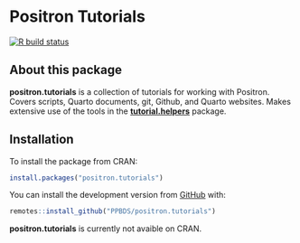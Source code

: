 
<!-- README.md is generated from README.Rmd. Edit ONLY this file if you need to make a change in README.md. But, after you edit it, you run `rmarkdown::render("README.Rmd")` in order to create the new README.md, which is the thing which is actually used. Must be a better way of doing this! -->

# Positron Tutorials

<!-- badges: start -->

[![R build
status](https://github.com/PPBDS/positron.tutorials/workflows/R-CMD-check/badge.svg)](https://github.com/PPBDS/positron.tutorials/actions)
<!-- badges: end -->

## About this package

**positron.tutorials** is a collection of tutorials for working with
Positron. Covers scripts, Quarto documents, git, Github, and Quarto
websites. Makes extensive use of the tools in the
**[tutorial.helpers](https://ppbds.github.io/tutorial.helpers/)**
package.

## Installation

To install the package from CRAN:

``` r
install.packages("positron.tutorials")
```

You can install the development version from
[GitHub](https://github.com/) with:

``` r
remotes::install_github("PPBDS/positron.tutorials")
```

**positron.tutorials** is currently not avaible on CRAN.

<!-- Add section with discussion of available tutorials. -->
